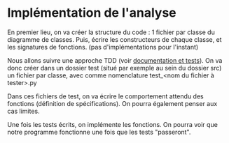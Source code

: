 # Implémentation de l'analyse

En premier lieu, on va créer la structure du code : 1 fichier par classe du diagramme de classes.
Puis, écrire les constructeurs de chaque classe, et les signatures de fonctions. (pas d'implémentations pour l'instant)

Nous allons suivre une approche TDD (voir [documentation et tests](documentation_et_tests.md)).
On va donc créer dans un dossier test (situé par exemple au sein du dossier src) un fichier par classe, avec comme nomenclature test_<nom du fichier à tester>.py

Dans ces fichiers de test, on va écrire le comportement attendu des fonctions (définition de spécifications). On pourra également penser aux cas limites.

Une fois les tests écrits, on implémente les fonctions. On pourra voir que notre programme fonctionne une fois que les tests "passeront".
